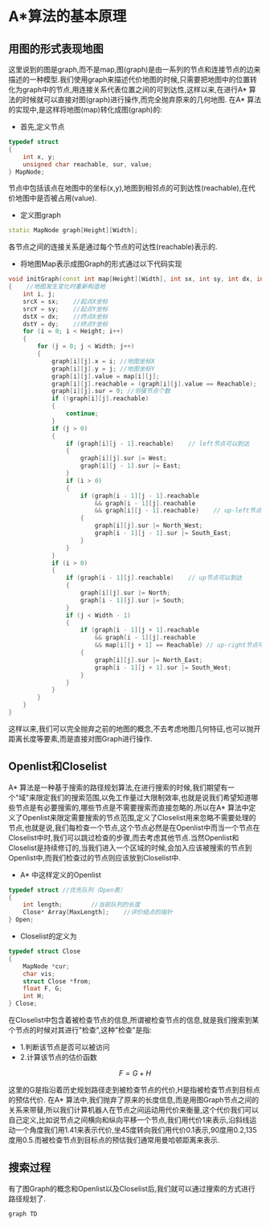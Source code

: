 # A*算法的基本原理

## 用图的形式表现地图

这里说到的图是graph,而不是map,图(graph)是由一系列的节点和连接节点的边来描述的一种模型.我们使用graph来描述代价地图的时候,只需要把地图中的位置转化为graph中的节点,用连接关系代表位置之间的可到达性,这样以来,在进行A* 算法的时候就可以直接对图(graph)进行操作,而完全抛弃原来的几何地图.
在A* 算法的实现中,是这样将地图(map)转化成图(graph)的:
* 首先,定义节点
```c++
typedef struct
{
    int x, y;
    unsigned char reachable, sur, value;
} MapNode;
```
节点中包括该点在地图中的坐标(x,y),地图到相邻点的可到达性(reachable),在代价地图中是否被占用(value).
* 定义图graph
```c++
static MapNode graph[Height][Width];
```
各节点之间的连接关系是通过每个节点的可达性(reachable)表示的.
* 将地图Map表示成图Graph的形式通过以下代码实现

```c++
void initGraph(const int map[Height][Width], int sx, int sy, int dx, int dy)
{    //地图发生变化时重新构造地
    int i, j;
    srcX = sx;    //起点X坐标
    srcY = sy;    //起点Y坐标
    dstX = dx;    //终点X坐标
    dstY = dy;    //终点Y坐标
    for (i = 0; i < Height; i++)
    {
        for (j = 0; j < Width; j++)
        {
            graph[i][j].x = i; //地图坐标X
            graph[i][j].y = j; //地图坐标Y
            graph[i][j].value = map[i][j];
            graph[i][j].reachable = (graph[i][j].value == Reachable);    // 节点可到达性
            graph[i][j].sur = 0; //邻接节点个数
            if (!graph[i][j].reachable)
            {
                continue;
            }
            if (j > 0)
            {
                if (graph[i][j - 1].reachable)    // left节点可以到达
                {
                    graph[i][j].sur |= West;
                    graph[i][j - 1].sur |= East;
                }
                if (i > 0)
                {
                    if (graph[i - 1][j - 1].reachable
                        && graph[i - 1][j].reachable
                        && graph[i][j - 1].reachable)    // up-left节点可以到达
                    {
                        graph[i][j].sur |= North_West;
                        graph[i - 1][j - 1].sur |= South_East;
                    }
                }
            }
            if (i > 0)
            {
                if (graph[i - 1][j].reachable)    // up节点可以到达
                {
                    graph[i][j].sur |= North;
                    graph[i - 1][j].sur |= South;
                }
                if (j < Width - 1)
                {
                    if (graph[i - 1][j + 1].reachable
                        && graph[i - 1][j].reachable
                        && map[i][j + 1] == Reachable) // up-right节点可以到达
                    {
                        graph[i][j].sur |= North_East;
                        graph[i - 1][j + 1].sur |= South_West;
                    }
                }
            }
        }
    }
}
```
这样以来,我们可以完全抛弃之前的地图的概念,不去考虑地图几何特征,也可以抛开距离长度等要素,而是直接对图Graph进行操作.
## Openlist和Closelist
A* 算法是一种基于搜索的路径规划算法,在进行搜索的时候,我们期望有一个"域"来限定我们的搜索范围,以免工作量过大限制效率,也就是说我们希望知道哪些节点是有必要搜索的,哪些节点是不需要搜索而直接忽略的.所以在A* 算法中定义了Openlist来限定需要搜索的节点范围,定义了Closelist用来忽略不需要处理的节点,也就是说,我们每检查一个节点,这个节点必然是在Openlist中而当一个节点在Closelist中时,我们可以跳过检查的步骤,而去考虑其他节点.当然Openlist和Closelist是持续修订的,当我们进入一个区域的时候,会加入应该被搜索的节点到Openlist中,而我们检查过的节点则应该放到Closelist中.
* A* 中这样定义的Openlist
```c++
typedef struct //优先队列（Open表）
{
    int length;        //当前队列的长度
    Close* Array[MaxLength];    //评价结点的指针
} Open;
```
* Closelist的定义为
```c++
typedef struct Close
{
    MapNode *cur;
    char vis;
    struct Close *from;
    float F, G;
    int H;
} Close;
```
在Closelist中包含着被检查节点的信息,所谓被检查节点的信息,就是我们搜索到某个节点的时候对其进行"检查",这种"检查"是指:
* 1.判断该节点是否可以被访问
* 2.计算该节点的估价函数
```math
F=G+H
```

这里的G是指沿着历史规划路径走到被检查节点的代价,H是指被检查节点到目标点的预估代价.
在A* 算法中,我们抛弃了原来的长度信息,而是用图Graph节点之间的关系来带替,所以我们计算机器人在节点之间运动用代价来衡量,这个代价我们可以自己定义,比如说节点之间横向和纵向平移一个节点,我们用代价1来表示,沿斜线运动一个角度我们用1.41来表示代价,坐45度转向我们用代价0.1表示,90度用0.2,135度用0.5.而被检查节点到目标点的预估我们通常用曼哈顿距离来表示.
## 搜索过程
有了图Graph的概念和Openlist以及Closelist后,我们就可以通过搜索的方式进行路径规划了.
```mermaid
graph TD

```
